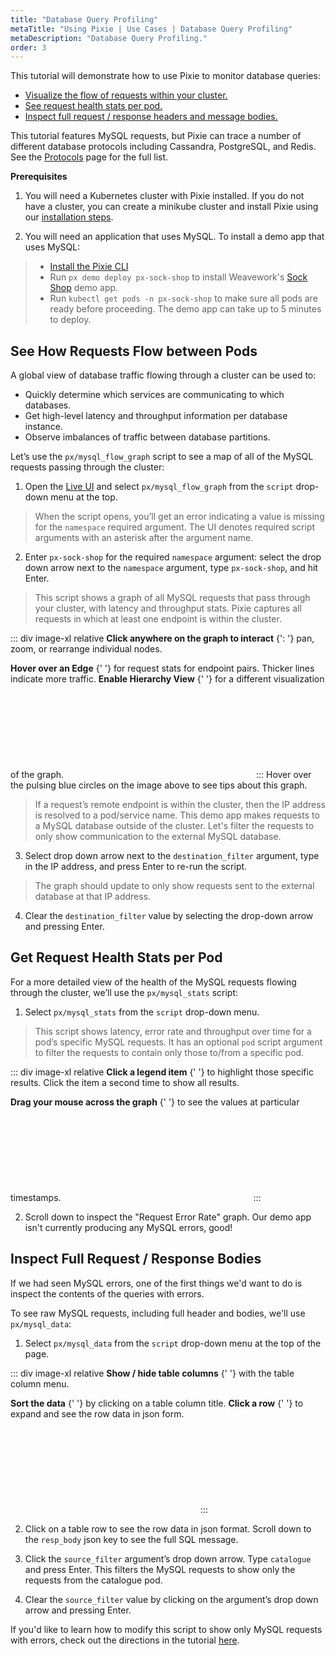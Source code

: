 ```yaml
---
title: "Database Query Profiling"
metaTitle: "Using Pixie | Use Cases | Database Query Profiling"
metaDescription: "Database Query Profiling."
order: 3
---
```


This tutorial will demonstrate how to use Pixie to monitor database queries:

- [Visualize the flow of requests within your cluster.](#see-how-requests-flow-between-pods)
- [See request health stats per pod.](#get-request-health-stats-per-pod)
- [Inspect full request / response headers and message bodies.](#inspect-full-request-response-bodies)

This tutorial features MySQL requests, but Pixie can trace a number of different database protocols including Cassandra, PostgreSQL, and Redis. See the [Protocols](https://docs.px.dev/about-pixie/observability/) page for the full list.

**Prerequisites**

1. You will need a Kubernetes cluster with Pixie installed. If you do not have a cluster, you can create a minikube cluster and install Pixie using our [installation steps](/installing-pixie/).

2. You will need an application that uses MySQL. To install a demo app that uses MySQL:

> - [Install the Pixie CLI](/installing-pixie/quick-start/#using-the-install-script-(easiest))
> - Run `px demo deploy px-sock-shop` to install Weavework's [Sock Shop](https://microservices-demo.github.io/) demo app.
> - Run `kubectl get pods -n px-sock-shop` to make sure all pods are ready before proceeding. The demo app can take up to 5 minutes to deploy.

## See How Requests Flow between Pods

A global view of database traffic flowing through a cluster can be used to:

- Quickly determine which services are communicating to which databases.
- Get high-level latency and throughput information per database instance.
- Observe imbalances of traffic between database partitions.

Let’s use the `px/mysql_flow_graph` script to see a map of all of the MySQL requests passing through the cluster:

1. Open the [Live UI](http://work.withpixie.ai/) and select `px/mysql_flow_graph` from the `script` drop-down menu at the top.

> When the script opens, you’ll get an error indicating a value is missing for the `namespace` required argument. The UI denotes required script arguments with an asterisk after the argument name.

2. Enter `px-sock-shop` for the required `namespace` argument: select the drop down arrow next to the `namespace` argument, type `px-sock-shop`, and hit Enter.

> This script shows a graph of all MySQL requests that pass through your cluster, with latency and throughput stats. Pixie captures all requests in which at least one endpoint is within the cluster.

::: div image-xl relative
<PoiTooltip top={23} left={10}>
<strong>Click anywhere on the graph to interact</strong>
{': '}
pan, zoom, or rearrange individual nodes.
</PoiTooltip>

<PoiTooltip top={37} left={52}>
<strong>Hover over an Edge</strong>
{' '}
for request stats for endpoint pairs. Thicker lines indicate more traffic.
</PoiTooltip>

<PoiTooltip top={65} left={87}>
<strong>Enable Hierarchy View</strong>
{' '}
for a different visualization of the graph.
</PoiTooltip>

<svg title='' src='use-case-tutorials/mysql_flow_graph.png'/>
:::

<Alert variant="outlined" severity="info">
  Hover over the pulsing blue circles on the image above to see tips about this graph.
</Alert>

> If a request’s remote endpoint is within the cluster, then the IP address is resolved to a pod/service name. This demo app makes requests to a MySQL database outside of the cluster. Let's filter the requests to only show communication to the external MySQL database.

3. Select drop down arrow next to the `destination_filter` argument, type in the IP address, and press Enter to re-run the script.

> The graph should update to only show requests sent to the external database at that IP address.

4. Clear the `destination_filter` value by selecting the drop-down arrow and pressing Enter.

## Get Request Health Stats per Pod

For a more detailed view of the health of the MySQL requests flowing through the cluster, we’ll use the `px/mysql_stats` script:

1. Select `px/mysql_stats` from the `script` drop-down menu.

> This script shows latency, error rate and throughput over time for a pod’s specific MySQL requests. It has an optional `pod` script argument to filter the requests to contain only those to/from a specific pod.

::: div image-xl relative
<PoiTooltip top={44} left={35}>
<strong>Click a legend item</strong>
{' '}
to highlight those specific results. Click the item a second time to show all results.
</PoiTooltip>

<PoiTooltip top={27} left={50}>
<strong>Drag your mouse across the graph</strong>
{' '}
to see the values at particular timestamps.
</PoiTooltip>

<svg title='' src='use-case-tutorials/mysql_stats.png'/>
:::

2. Scroll down to inspect the "Request Error Rate" graph. Our demo app isn't currently producing any MySQL errors, good!

## Inspect Full Request / Response Bodies

If we had seen MySQL errors, one of the first things we'd want to do is inspect the contents of the queries with errors.

To see raw MySQL requests, including full header and bodies, we'll use `px/mysql_data`:

1. Select `px/mysql_data` from the `script` drop-down menu at the top of the page.

::: div image-xl relative
<PoiTooltip top={26} left={3}>
<strong>Show / hide table columns</strong>
{' '}
with the table column menu.
</PoiTooltip>

<PoiTooltip top={24} left={33}>
<strong>Sort the data</strong>
{' '}
by clicking on a table column title.
</PoiTooltip>

<PoiTooltip top={56} left={55}>
<strong>Click a row</strong>
{' '}
to expand and see the row data in json form.
</PoiTooltip>

<svg title='' src='use-case-tutorials/mysql_data.png'/>
:::

2. Click on a table row to see the row data in json format. Scroll down to the `resp_body` json key to see the full SQL message.

3. Click the `source_filter` argument’s drop down arrow. Type `catalogue` and press Enter. This filters the MySQL requests to show only the requests from the catalogue pod.

4. Clear the `source_filter` value by clicking on the argument’s drop down arrow and pressing Enter.

<Alert variant="outlined" severity="info">
  If you'd like to learn how to modify this script to show only MySQL requests with errors, check out the directions in the tutorial <a href="https://www.eksworkshop.com/intermediate/241_pixie/using_pixie/mysql_data/">here</a>.
</Alert>
